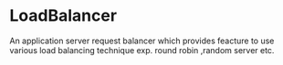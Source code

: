 # LoadBalancer
An application server request balancer which provides feacture to use various load balancing technique exp. round robin ,random server etc.
